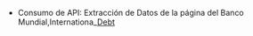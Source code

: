 - Consumo de API: Extracción de Datos de la página del Banco Mundial,Internationa_[Debt](https://github.com/EvelynOr/4.Portafolio/tree/main/No_Empresarial/International_Debt)
